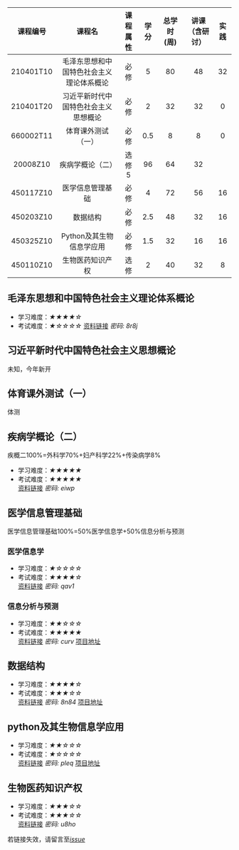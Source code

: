 |课程编号|课程名|课程属性|学分|总学时(周)|讲课（含研讨）|实践|
| :----: |:----: |:----: |:----: |:----: |:----: |:----: |
|210401T10| 	毛泽东思想和中国特色社会主义理论体系概论 |	必修 	|5| 	80| 	48| 	32| 	 
|210401T20 	|习近平新时代中国特色社会主义思想概论 |	必修 |	2 |	32| 	32 |	0 	| 
|660002T11 	|体育课外测试（一）| 	必修 |	0.5| 	8 |	8 	|0| 	 
|20008Z10 	|疾病学概论（二） |	选修 	5 	|96 	|64 	|32| 	 
|450117Z10 |	医学信息管理基础  |	必修 	|4 |	72 |	56 |16| 	 
|450203Z10| 	数据结构| 	必修| 	2.5 	|48 |	32 |	16 |
|450325Z10| 	Python及其生物信息学应用| 	必修 	|1.5 |	32| 	16|	16 |	 
|450110Z10 |	生物医药知识产权 |	选修 |	2 	|40 |	32 |8|

## 毛泽东思想和中国特色社会主义理论体系概论
* 学习难度：*★★★★☆*
* 考试难度：*★☆☆☆☆*
[资料链接](https://pan.baidu.com/s/1jnmJ7g0YMnIxtGo_kzUYHQ)   *密码: 8r8j*

## 习近平新时代中国特色社会主义思想概论
未知，今年新开

## 体育课外测试（一）
体测

## 疾病学概论（二）
疾概二100%=外科学70%+妇产科学22%+传染病学8%
* 学习难度：*★★★★★*
* 考试难度：*★★★★★*  
[资料链接](https://pan.baidu.com/s/17E3oyZeVtf6E7Siujho5OA)   *密码: eiwp*

## 医学信息管理基础
医学信息管理基础100%=50%医学信息学+50%信息分析与预测
### 医学信息学
* 学习难度：*★☆☆☆☆*
* 考试难度：*★★★★☆*  
[资料链接](https://pan.baidu.com/s/1YWma4o1bF6mhpIboVme7HA)   *密码: qav1*

### 信息分析与预测
* 学习难度：*★★☆☆☆*
* 考试难度：*★★★★★*    
[资料链接](https://pan.baidu.com/s/1mJddu7XQG99OsEUU3jquIQ)   *密码: curv*
[项目地址](https://github.com/CSUBioinformatics1801/Information_Analysis_ZYZ)


## 数据结构 
* 学习难度：*★★★★☆* 
* 考试难度：*★★★☆☆*  
[资料链接](https://pan.baidu.com/s/12Ht9uwdswyVACgdvmWyqWw)   *密码: 8n84*
[项目地址](https://github.com/CSUBioinformatics1801/Python_Bioinformatics_ZYZ)

## python及其生物信息学应用
* 学习难度：*★★☆☆☆*
* 考试难度：*★☆☆☆☆*  
[资料链接](https://pan.baidu.com/s/1EfMvqvqnlMNYJDEg_btBaQ)   *密码: pleq*
[项目地址](https://github.com/CSUBioinformatics1801/Data_Structure_ZYZ)

## 生物医药知识产权 
* 学习难度：*★★★☆☆*
* 考试难度：*★★★☆☆*  
[资料链接](https://pan.baidu.com/s/107CdwqRXYtx1K2ja0X05VA)   *密码: u8ho*

若链接失效，请留言至[*issue*](https://github.com/CSUBioinformatics1801/Data_Structure_ZYZ/issues)
